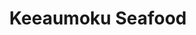 ---
layout: place
title: "Keeaumoku Seafood"
permalink: /hawaii/honolulu/keeaumoku-seafood.html
stateAbbr: HI
stateName: Hawaii
cityName: Honolulu
seo:
  name: "Keeaumoku Seafood"
  type: Restaurant
  links: null
description: "Keeaumoku Seafood serves delicious sushi in Honolulu, Hawaii. Try fresh Japanese dishes for a great dining experience. "
place_id: ChIJeTYzfultAHwR-ksDQE7Tn7s
photos:
  - name: >-
      places/ChIJeTYzfultAHwR-ksDQE7Tn7s/photos/AeeoHcI_pDK8vcsKQmATlQOzx6B5jqNrs3klEUsXTsKNNu6TeqtZ4_FvPE1XdLyUSDZPTVgiAuXShOzQvfryBArP0IxpL8WXPrQmI8qu3tcl53_vF1iGzd1Igvb4SsZRErQEWtds-YFIPXcoqfXSU4nzEPqHhZbuSdxkDuA5GQB27frDfYw2NOb-cooMpuWZzO0Ic7cFmBXRe3zFPKNOhoy1kTq8gCStt48fRaFQ0ZSOofcy7WtGoOeBLjZHpFQl8lHbOHfA2PabnPEgh-i27r1SPjG47dDTH6_8lK0PEz0od-Piz_9SLerMKkcNcUIVVLCfG7uuVr4uM7aTQFsQTh9-bwiSa0nGwu04R1v_xWTElU5EZNgDRRvP7HOeP9bLyiqDicB0hrFok74Y7dq9KxLXjRKBBGkS1E_iplQFNV-TA-FXLuc
    widthPx: 4032
    heightPx: 3024
    authorAttributions:
      - displayName: Lingchuan Chen
        uri: https://maps.google.com/maps/contrib/109080790278674775251
        photoUri: >-
          https://lh3.googleusercontent.com/a-/ALV-UjU799B6b_LI8KooLyzZ6B4gF-mE8_OqDyNoQp9WKgz3ZLJqv7WRkA=s100-p-k-no-mo
    flagContentUri: >-
      https://www.google.com/local/imagery/report/?cb_client=maps_api_places.places_api&image_key=!1e10!2sCIHM0ogKEICAgID4qs_twAE&hl=en-US
    googleMapsUri: >-
      https://www.google.com/maps/place//data=!3m4!1e2!3m2!1sCIHM0ogKEICAgID4qs_twAE!2e10!4m2!3m1!1s0x7c006de97e333679:0xbb9fd34e40034bfa
  - name: >-
      places/ChIJeTYzfultAHwR-ksDQE7Tn7s/photos/AeeoHcKyfOt9kg-wZlj1-xOhBcYlNnQ24JVxgcGjBnKp0WJkNYf8dro7bgGGdg3sR6C6YYv9GTSCL6HW3ZqZkths6eFpM_WXvvCnvI44UNe1haaj2cc-Wul8qzryWY_JrSjli99kUqNgKrDEOOALp9xgXhGw0M-FZA55IWhXhGq93mRxeRV5DUBeZjaRQy70j2eR7g85KqNuowT-onxhPiJYZBji6E_-pcEjCy714GP_fjd_s-fbgpeDFheAlVNyMH52LwNqOkhXFqQVBD9rRCuO-hu9sMO8B6DkxVJpx9996Skt3mnjCU7s5-oOpUFe7DvSiiXf2PmkHNvRg0uzMxKX7Va2CbBRzT1693bdpP_Z_WsA855vW5euPX2yy6IM2I4G3678QY6cTcJMNprOTmKADDCDSOUMwSqmqvU7-UIZ2UMx7Q
    widthPx: 4032
    heightPx: 3024
    authorAttributions:
      - displayName: Thressa J
        uri: https://maps.google.com/maps/contrib/104338716012871578204
        photoUri: >-
          https://lh3.googleusercontent.com/a/ACg8ocJAl7Gz8c7X1n-RghRWmrnnMK0W-o6X3lEcTw9hetuf4K84hw=s100-p-k-no-mo
    flagContentUri: >-
      https://www.google.com/local/imagery/report/?cb_client=maps_api_places.places_api&image_key=!1e10!2sCIHM0ogKEICAgIDrhuDjAw&hl=en-US
    googleMapsUri: >-
      https://www.google.com/maps/place//data=!3m4!1e2!3m2!1sCIHM0ogKEICAgIDrhuDjAw!2e10!4m2!3m1!1s0x7c006de97e333679:0xbb9fd34e40034bfa
  - name: >-
      places/ChIJeTYzfultAHwR-ksDQE7Tn7s/photos/AeeoHcK5ol85GEUcuvZNVD-FOMslw256tA22PwV-ONN-_1h8mO7jx5ISNAmofHsu273IMLSek--6fbDBec7zxhNtSjyi9BAnHIbu2nOi0dADwYzy3DXKjxH2cy6x_ELoK7GmAieBXbwke-DxBG6DaIwgpoOSDGFItAHMgVg0l_Oc0JN8DibfRvnt9VjzFjTjoe02TI6HIzZ7uqheBnoWjGRjO90UmkRIuJ0H5LdoAHGGxtemXHikGA45WsWMmpk6aImSaYWRcxBLNvqUtPBVFh3SZ4xcitG9a211Jo90j2A2kM32erpiHJ2YZ3IWOcJJYa6AZyJLfp8aG4olMEvT-S-4CSbkOsrrfsrUJ1L-hMX2O0Eeqf82jflXD960ZedWryfFHYqP7NqBWZcvVum1CJ7uRvTTtp4srnGcLdex7W5RWyWVtzw
    widthPx: 4000
    heightPx: 2252
    authorAttributions:
      - displayName: Martin Mendoza
        uri: https://maps.google.com/maps/contrib/118106271999379564904
        photoUri: >-
          https://lh3.googleusercontent.com/a-/ALV-UjXuiJnx_yAoq36-XhiJPNyIqZF4Q4etYzUmy-gNWM6TZNsYf6Hj=s100-p-k-no-mo
    flagContentUri: >-
      https://www.google.com/local/imagery/report/?cb_client=maps_api_places.places_api&image_key=!1e10!2sCIHM0ogKEICAgICb4aK18AE&hl=en-US
    googleMapsUri: >-
      https://www.google.com/maps/place//data=!3m4!1e2!3m2!1sCIHM0ogKEICAgICb4aK18AE!2e10!4m2!3m1!1s0x7c006de97e333679:0xbb9fd34e40034bfa
  - name: >-
      places/ChIJeTYzfultAHwR-ksDQE7Tn7s/photos/AeeoHcKyBTnMOhU4QYoj081sPkAc6HML7geHFy1tgNlYoFiZrQx-lq40QY-nmGWXier7vhgAM6_oMpZexaYxeXJxgUmxWLtbZHFdvLv_owi0KX4D6flWcYt-Th9GJX30jrFC-xpm_BP-J6O1PcYquuvpUZYu4I8lLbVjiE5U7EKM2ojtAn46foljP-fxXSz9DsefVU-InOnTLgguc4XLc-u0GjvLPKQW_r5XwYECdmlaVotnt0Yj9LIsIKVdHv-5R_Z_8vgSdfcc0WSHDouLa8Yea46K3U2G7Y0b3dtyFXisfv20EI21Gk3xygpI2jP8FHtQC1XGVweRlnBRq1ZAek2qv8Q-N_4aTmIQHU-rZZK7vHJ3hwUQHRinayP88UxcIIOsJZGkihLanZEG3akHVa5hHN5U1PxPqOU2gXKOW-UWZHBPOw
    widthPx: 4080
    heightPx: 3072
    authorAttributions:
      - displayName: Mary Irene Paras Manay Tosch
        uri: https://maps.google.com/maps/contrib/110281196719275968671
        photoUri: >-
          https://lh3.googleusercontent.com/a/ACg8ocJB5OGXFRfOMSxLOfdEK5BqiPGUHoP5x3LfZwcVSeXC4aq77ETm=s100-p-k-no-mo
    flagContentUri: >-
      https://www.google.com/local/imagery/report/?cb_client=maps_api_places.places_api&image_key=!1e10!2sCIHM0ogKEICAgIDz8L7MFw&hl=en-US
    googleMapsUri: >-
      https://www.google.com/maps/place//data=!3m4!1e2!3m2!1sCIHM0ogKEICAgIDz8L7MFw!2e10!4m2!3m1!1s0x7c006de97e333679:0xbb9fd34e40034bfa
  - name: >-
      places/ChIJeTYzfultAHwR-ksDQE7Tn7s/photos/AeeoHcLh6zsZkT3YENCTSyM-3f9qHEm-rilL19dpps_L02Hoz9CJS7E1gQehOmhWMB9SakYBfAKD8Uak2UcIOy28x7Y6BkQdkzPHNfbj7YpegS70JQk7AlhQXOcZYgQCmBZZw1DCLce9WABrVNPCqmJvNFNwXOd4YNbNy_Yegzm0Lftzp3BrJX5UGKXpLDt_IRZj7iTPYH6eHXizxEa0E90fzMT1myaLtPiEVpPJMWp3Cg_Fm1WvogjzEZODa6Ex1Y89c1R8_BqJSsZmCddnxmFODqUCbZgK6XzpPXhcSCN-8-XajyibV90az2AWL3fMsII95q45WuksHsZ6HjuNONdRLz6I-Vxm9ZlwwecY49MuGcP7OCz44bDrItxX27OF3Q_ONzy2txYwVxEqtp1U4cvW0QtGJy2tNa97xfbNlyX03dwzyg
    widthPx: 1440
    heightPx: 1080
    authorAttributions:
      - displayName: día
        uri: https://maps.google.com/maps/contrib/109088045132626083975
        photoUri: >-
          https://lh3.googleusercontent.com/a-/ALV-UjUl69Z00ZX1ghSmbv_ag5ioNXtZaK7c1ufmH1HlfFWKG0QS8nrfag=s100-p-k-no-mo
    flagContentUri: >-
      https://www.google.com/local/imagery/report/?cb_client=maps_api_places.places_api&image_key=!1e10!2sCIHM0ogKEICAgIDL-pbAMA&hl=en-US
    googleMapsUri: >-
      https://www.google.com/maps/place//data=!3m4!1e2!3m2!1sCIHM0ogKEICAgIDL-pbAMA!2e10!4m2!3m1!1s0x7c006de97e333679:0xbb9fd34e40034bfa
  - name: >-
      places/ChIJeTYzfultAHwR-ksDQE7Tn7s/photos/AeeoHcLTozUVwBuuF_248YhWUSSbYOFliq-NBwpq6huerqpEvpv-szPkpL0plwlZzTXB6fnWZQ9BaCiMoI_03M50q5vHJ58ziNdM1gNOgvKJvrBjP7ORgvlK2RDjDh5JwRYTlFv2yFBwDoI2ys88OuCimLmF2AEaeuTYd4E5QQWZv4sWQhGgL2rROCWpolnQOE7tLFl-me356WSt8jJN3_x_45Ilk_MFyPNUPwFHUJDEyTks5fET1B3r-PXlEv_s81l_8_VSEI7qEBA7isuHews4XsSV0e9T_ArvTNNZ9g7iLBMdbIIf_0dJ2gXw0QFQlD-HEPv16tjpBz2xZBln7mZfQpaqaF-aGb2rpfFjmMMv_5OKm1fu2got9EJKfqJwKxB5BIqvv1YheFJ5cOV91n-dy3RcsfJIs7qKbr2OTGH5zzRUIw
    widthPx: 3613
    heightPx: 2435
    authorAttributions:
      - displayName: Darrin S
        uri: https://maps.google.com/maps/contrib/104338127306222583769
        photoUri: >-
          https://lh3.googleusercontent.com/a-/ALV-UjV-qGS2UEzi-GqzeDD9jmK96iw4k0AnpJHBXFEDtV9It7uQndT20Q=s100-p-k-no-mo
    flagContentUri: >-
      https://www.google.com/local/imagery/report/?cb_client=maps_api_places.places_api&image_key=!1e10!2sCIHM0ogKEICAgIDNq7fGZQ&hl=en-US
    googleMapsUri: >-
      https://www.google.com/maps/place//data=!3m4!1e2!3m2!1sCIHM0ogKEICAgIDNq7fGZQ!2e10!4m2!3m1!1s0x7c006de97e333679:0xbb9fd34e40034bfa
  - name: >-
      places/ChIJeTYzfultAHwR-ksDQE7Tn7s/photos/AeeoHcLu_yjy1xHJmrxD9_BhDurIzpSNyrruz8cfosfqxHqonH_sGv2JTTQ6Ns_1oh1u1uwLcAVpwm-NvjeF0jAZ3bfCGzCVectsGrgXX26D-GAxklltgTDJ0OKVEv6v3JNe69JcrgdTnvaNXgIaOFjESrlZNqDrJSqwuPrxzMZq0_65tz8x4ugsC2vdgK8gsysu6E2ILj8LM_hJwwXUxbL0XP_jqFxs5ijS2fHVKYvaTUOX6xo-a70GuuJHUgObaSzCAedTQJRP4JQfVy4hfUsHoC5PwLRT000vBqO_BvfAMj2fs51gmNZETBHgzRCSeuGhV-7qJzk4j4EEuBPuDg_Fh2-3YCl9vh-Nj3Lgk2UggCFOsBlBk22bb9Bw9Nv7D-mdJDCg7zFYNn_wDDU2948YOmk25kG6IUsYFctxY4rTN18Nyse_
    widthPx: 3024
    heightPx: 4032
    authorAttributions:
      - displayName: Thressa J
        uri: https://maps.google.com/maps/contrib/104338716012871578204
        photoUri: >-
          https://lh3.googleusercontent.com/a/ACg8ocJAl7Gz8c7X1n-RghRWmrnnMK0W-o6X3lEcTw9hetuf4K84hw=s100-p-k-no-mo
    flagContentUri: >-
      https://www.google.com/local/imagery/report/?cb_client=maps_api_places.places_api&image_key=!1e10!2sCIHM0ogKEICAgIDrhuDjnQE&hl=en-US
    googleMapsUri: >-
      https://www.google.com/maps/place//data=!3m4!1e2!3m2!1sCIHM0ogKEICAgIDrhuDjnQE!2e10!4m2!3m1!1s0x7c006de97e333679:0xbb9fd34e40034bfa
  - name: >-
      places/ChIJeTYzfultAHwR-ksDQE7Tn7s/photos/AeeoHcKvXb4DIkcnXZda6rUQea4yFcZC31ZJCkOAwNnQVxtmyp7piNQhS5iWm1UNkBJlra12XCmBUEjS36LiPUYu77uglmUS_PMhjKM6lTrZ3mLKN4VGscVuh7mbq-ETBbqGvo3bA95nWYKPjrssFRz5B8VeeO1NEHGVONFEWo09KfALOAsvYW6V6h81coOP0M9HT1AocRayH53Qi8jQd6HlapUrTDE0ewDIJLEz5KRrertLW5-faefFMW77J8AAKtpMJohRbagX9NTtM4yYrLHBclVjYjfnPSQzkBC6ZGIZAGXrRL_gHbqiARUTjGDsrAU1rMHsEsEy2OZSovTi6GZtflHz2nAGR6e1n3xEsgJt_cnExbVg90kahVP9LVbIinPWydpLGJNQDB6GULIduAZ3RV2dDN1rFF-7QO8v_WOkbDe8QA
    widthPx: 3750
    heightPx: 2812
    authorAttributions:
      - displayName: Will Wong
        uri: https://maps.google.com/maps/contrib/108130586192701200973
        photoUri: >-
          https://lh3.googleusercontent.com/a-/ALV-UjW3Jvc43k-cJw711SHn5sefC6o2INzlCUdasvuOebvxd2qpEBkW=s100-p-k-no-mo
    flagContentUri: >-
      https://www.google.com/local/imagery/report/?cb_client=maps_api_places.places_api&image_key=!1e10!2sCIHM0ogKEICAgICXh8byTw&hl=en-US
    googleMapsUri: >-
      https://www.google.com/maps/place//data=!3m4!1e2!3m2!1sCIHM0ogKEICAgICXh8byTw!2e10!4m2!3m1!1s0x7c006de97e333679:0xbb9fd34e40034bfa
  - name: >-
      places/ChIJeTYzfultAHwR-ksDQE7Tn7s/photos/AeeoHcJl77pATVOt6Ob7US0PlK0518yudsnd0mFWwhflN07YpnlLHFo3dTS_HvfUWmRCrCtJyO3sNMt1qv4G6TflniYeTt1XiOxMykIpHexIAQGojwfwkZhIKvfcu5AMouYAp_v_0DbCBwp7VOofU1oRG-L0NWVdvJNMJRlPjb3HTQLU7sbzDVbvatZIsauj5Qkz-8vukFpk8N3xAj9EJz_xKpaMINPFooEDnucGX_AyCmCt07y1ctFA1w0m9-BGOFBRY4R0eGJpXwEonN60OkhUn0KogzZ9Vh1F-nnCFSWsfPmcS8363Zoj1dpthexQez-hkMOX2_etQxeiP05aRFoF3_SGrI3ugDPBOJ4wrg7kGtMv5_X8i4YQ4nXhIAnztFnJKLEKpJAcqTqp45mqKSltE4yDr0IPqHGEpUJ8LzvVE5sqq2w
    widthPx: 3024
    heightPx: 4032
    authorAttributions:
      - displayName: T L
        uri: https://maps.google.com/maps/contrib/109462758515231313234
        photoUri: >-
          https://lh3.googleusercontent.com/a-/ALV-UjXsVXL8Jf22cuoeQXM22EtLYyEp2_09BI4ti1U0nvqkKF65miTp=s100-p-k-no-mo
    flagContentUri: >-
      https://www.google.com/local/imagery/report/?cb_client=maps_api_places.places_api&image_key=!1e10!2sCIHM0ogKEICAgICbjpus0QE&hl=en-US
    googleMapsUri: >-
      https://www.google.com/maps/place//data=!3m4!1e2!3m2!1sCIHM0ogKEICAgICbjpus0QE!2e10!4m2!3m1!1s0x7c006de97e333679:0xbb9fd34e40034bfa
  - name: >-
      places/ChIJeTYzfultAHwR-ksDQE7Tn7s/photos/AeeoHcIL-HSU7eemRZkxY8f-cWebqdxDlQIJp9N10rcLBwEAkhjStZRPLgkm0PbqGS4IDQW0pYZbJOrOM2yOTWSsogmsc6XjYxAzyak5vWq2i9x95DRrcK157mcCZ5YUQVILAezTiyi-LP76ljvzW2aqB1pnP3g5riMpKCS0KTi1_6Hpl299cl2AxlsVn1nt_htFkVkkJ974sRRnpIKdCcKSoK9GlmuWO1X_ak7FTpm-LF104NYNLyYr2FQGwfeY4NGURh46ebYpSiMJQdbX7StMlSVBP26R1PJ9_BRQLR4tUVznVshw9SboVgtj6FXgEelor9gzS6yEjS158pqgkjo07aH_wpmhGVLGfd48lOVa5-HyDaklMieoME1M62QDWovFoNrNwY9q4abF5_hP68Leuik-p7fNR8thRLEH8U4
    widthPx: 4032
    heightPx: 3024
    authorAttributions:
      - displayName: Bob Journey
        uri: https://maps.google.com/maps/contrib/112899158932068705226
        photoUri: >-
          https://lh3.googleusercontent.com/a-/ALV-UjWsr6wUDv_OCADabcLj3mGgPhyqJrkwhvl7JVliygAZA42RvMU=s100-p-k-no-mo
    flagContentUri: >-
      https://www.google.com/local/imagery/report/?cb_client=maps_api_places.places_api&image_key=!1e10!2sCIHM0ogKEICAgID7yoIu&hl=en-US
    googleMapsUri: >-
      https://www.google.com/maps/place//data=!3m4!1e2!3m2!1sCIHM0ogKEICAgID7yoIu!2e10!4m2!3m1!1s0x7c006de97e333679:0xbb9fd34e40034bfa
address: 1223 Ke’eaumoku St, Honolulu, HI 96814, USA
street: 1223 Ke’eaumoku St
city: Honolulu
state: HI
zip: '96814'
country: USA
neighborhood: Makiki/Lower/ Punchbowl/Tantalus
latitude: '21.300866'
longitude: '-157.839009'
accessibility_options:
  wheelchairAccessibleParking: true
  wheelchairAccessibleEntrance: true
  wheelchairAccessibleSeating: false
business_status: OPERATIONAL
name: Keeaumoku Seafood
google_maps_links:
  directionsUri: >-
    https://www.google.com/maps/dir//''/data=!4m7!4m6!1m1!4e2!1m2!1m1!1s0x7c006de97e333679:0xbb9fd34e40034bfa!3e0
  placeUri: https://maps.google.com/?cid=13519756939424386042
  writeAReviewUri: >-
    https://www.google.com/maps/place//data=!4m3!3m2!1s0x7c006de97e333679:0xbb9fd34e40034bfa!12e1
  reviewsUri: >-
    https://www.google.com/maps/place//data=!4m4!3m3!1s0x7c006de97e333679:0xbb9fd34e40034bfa!9m1!1b1
  photosUri: >-
    https://www.google.com/maps/place//data=!4m3!3m2!1s0x7c006de97e333679:0xbb9fd34e40034bfa!10e5
primary_type: Takeout Restaurant
opening_hours:
  regular:
    - 'Monday: 9:00 AM – 8:00 PM'
    - 'Tuesday: 9:00 AM – 8:00 PM'
    - 'Wednesday: 9:00 AM – 8:00 PM'
    - 'Thursday: 9:00 AM – 8:00 PM'
    - 'Friday: 9:00 AM – 8:00 PM'
    - 'Saturday: 9:00 AM – 8:00 PM'
    - 'Sunday: 10:00 AM – 6:00 PM'
  current:
    - 'Monday: 9:00 AM – 8:00 PM'
    - 'Tuesday: 9:00 AM – 8:00 PM'
    - 'Wednesday: 9:00 AM – 8:00 PM'
    - 'Thursday: 9:00 AM – 8:00 PM'
    - 'Friday: 9:00 AM – 8:00 PM'
    - 'Saturday: 9:00 AM – 8:00 PM'
    - 'Sunday: 10:00 AM – 6:00 PM'
secondary_opening_hours:
  regular:
    weekdayDescriptions: null
    type: null
  current:
    weekdayDescriptions: null
    type: null
phone: (808) 942-7792
price_level: PRICE_LEVEL_INEXPENSIVE
price_range: $10 &ndash; $20
rating: '4.6'
rating_count: 0
website: null
reviews: null
parking_options: null
payment_options: null
allow_dogs: null
curbside_pickup: null
delivery: null
dine_in: null
good_for_children: null
good_for_groups: null
good_for_sports: null
live_music: null
menu_for_children: null
outdoor_seating: null
reservable: null
restroom: null
serves_beer: null
serves_breakfast: null
serves_brunch: null
serves_cocktails: null
serves_coffee: null
serves_dinner: null
serves_dessert: null
serves_lunch: null
serves_vegetarian_food: null
serves_wine: null
takeout: null
update_category: essentials
summary: null

---